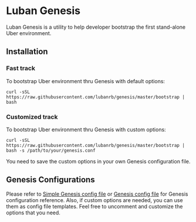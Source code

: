 # Luban Genesis

Luban Genesis is a utility to help developer bootstrap the first stand-alone Uber environment.

## Installation

### Fast track

To bootstrap Uber environment thru Genesis with default options: 

```
curl -sSL https://raw.githubusercontent.com/lubanrb/genesis/master/bootstrap | bash
```

### Customized track

To bootstrap Uber environment thru Genesis with custom options:

```
curl -sSL https://raw.githubusercontent.com/lubanrb/genesis/master/bootstrap | bash -s /path/to/your/genesis.conf
```

You need to save the custom options in your own Genesis configuration file.

## Genesis Configurations

Please refer to [Simple Genesis config file](genesis.simple.conf) or [Genesis config file](genesis.complete.conf) for Genesis configuration reference. Also, if custom options are needed, you can use them as config file templates. Feel free to uncomment and customize the options that you need.
